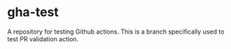 # gha-test
A repository for testing Github actions. This is a branch specifically used to test PR validation action.
